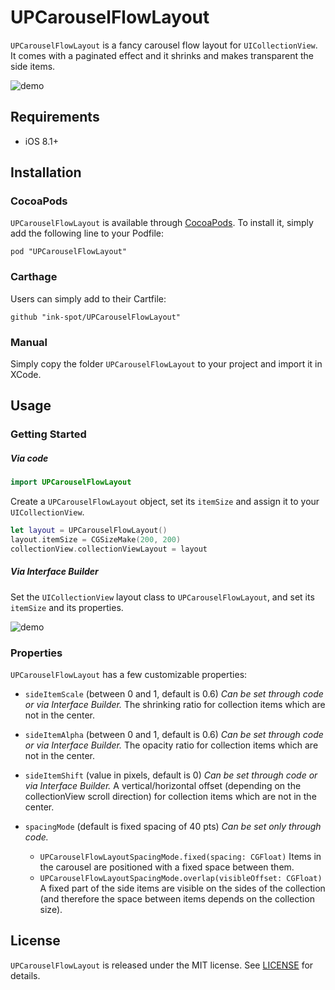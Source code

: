 UPCarouselFlowLayout
===============

`UPCarouselFlowLayout` is a fancy carousel flow layout for `UICollectionView`. It comes with a paginated effect and it shrinks and makes transparent the side items.

![demo](images/demo.gif)

## Requirements

- iOS 8.1+

## Installation

### CocoaPods

`UPCarouselFlowLayout` is available through [CocoaPods](http://cocoapods.org). To install
it, simply add the following line to your Podfile:

```
pod "UPCarouselFlowLayout"
```

### Carthage

Users can simply add to their Cartfile:

```
github "ink-spot/UPCarouselFlowLayout"
```

### Manual

Simply copy the folder `UPCarouselFlowLayout` to your project and import it in XCode.

## Usage

### Getting Started

##### Via code

```swift
import UPCarouselFlowLayout
```

Create a `UPCarouselFlowLayout` object, set its `itemSize` and assign it to your `UICollectionView`.

```swift
let layout = UPCarouselFlowLayout()
layout.itemSize = CGSizeMake(200, 200)
collectionView.collectionViewLayout = layout
```

##### Via Interface Builder

Set the `UICollectionView` layout class to `UPCarouselFlowLayout`, and set its `itemSize` and its properties.

![demo](images/ib_settings.png)

### Properties

`UPCarouselFlowLayout` has a few customizable properties:

* `sideItemScale` (between 0 and 1, default is 0.6)
*Can be set through code or via Interface Builder.*
The shrinking ratio for collection items which are not in the center.

* `sideItemAlpha` (between 0 and 1, default is 0.6)
*Can be set through code or via Interface Builder.*
The opacity ratio for collection items which are not in the center.

* `sideItemShift` (value in pixels, default is 0)
*Can be set through code or via Interface Builder.*
A vertical/horizontal offset (depending on the collectionView scroll direction) for collection items which are not in the center.

* `spacingMode` (default is fixed spacing of 40 pts)
*Can be set only through code.*
  * `UPCarouselFlowLayoutSpacingMode.fixed(spacing: CGFloat)`
Items in the carousel are positioned with a fixed space between them.
  * `UPCarouselFlowLayoutSpacingMode.overlap(visibleOffset: CGFloat)`
A fixed part of the side items are visible on the sides of the collection (and therefore the space between items depends on the collection size).


## License

`UPCarouselFlowLayout` is released under the MIT license.
See [LICENSE](./LICENSE) for details.
